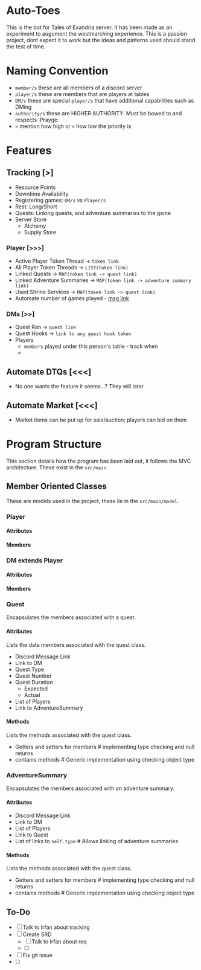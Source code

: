 # Auto-Toes
This is the bot for Tales of Exandria server. It has been made as an experiment to augument the westmarching experience. This is a passion project, dont expect it to work but the ideas and patterns used should stand the test of time.

# Naming Convention
- `member/s` these are all members of a discord server
- `player/s` these are members that are players at tables
- `DM/s` these are special `player/s` that have additional capabilities such as DMing
- `authority/s` these are HIGHER AUTHORITY. Must be bowed to and respects :Prayge:
- `>` mention how high or `<` how low the priority is

# Features

## Tracking [>]
- Resource Points
- Downtime Availability
- Registering games: `DM/s` vs `Player/s`
- Rest: Long/Short
- Quests: Linking quests, and adventure summaries to the game
- Server Store
    - Alchemy
    - Supply Store

### Player [>>>]
- Active Player Token Thread -> `token link`
- All Player Token Threads -> `LIST(token link)`
- Linked Quests -> `MAP(token link -> quest link)`
- Linked Adventure Summaries -> `MAP(token link -> adventure summary link)`
- Used Shrine Services -> `MAP(token link -> quest link)`
- Automate number of games played - [msg link](https://discord.com/channels/1199048900452036699/1236960180793639002)


### DMs [>>]
- Quest Ran -> `quest link`
- Quest Hooks -> `link to any quest hook taken`
- Players
    - `members` played under this person's table - track when
    - 

## Automate DTQs [<<<]
- No one wants the feature it seems...? They will later.

## Automate Market [<<<]
- Market items can be put up for sale/auction; players can bid on them

# Program Structure
This section details how the program has been laid out, it follows the MVC architecture. These exist in the `src/main`.
## Member Oriented Classes
These are models used in the project, these lie in the `src/main/model`.
### Player
#### Attributes
#### Members

### DM extends Player
#### Attributes
#### Members

### Quest
Encapsulates the members associated with a quest. 
#### Attributes
Lists the data members associated with the quest class.
- Discord Message Link
- Link to DM
- Quest Type
- Quest Number
- Quest Duration
    - Expected
    - Actual
- List of Players
- Link to AdventureSummary
#### Methods
Lists the methods associated with the quest class.
- Getters and setters for members # implementing type checking and null returns
- contains methods # Generic implementation using checking object type

### AdventureSummary
Encapsulates the members associated with an adventure summary.
#### Attributes
- Discord Message Link
- Link to DM
- List of Players
- Link to Quest
- List of links to `self.type` # Allows linking of adventure summaries
#### Methods
Lists the methods associated with the quest class.
- Getters and setters for members # implementing type checking and null returns
- contains methods # Generic implementation using checking object type

## To-Do
- [ ] Talk to Irfan about tracking
- [ ] Create SRD
    - [ ] Talk to Irfan about req
    - [ ] 
- [ ] Fix git issue
- [ ] 
